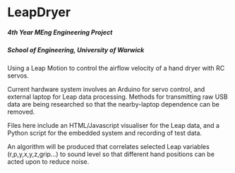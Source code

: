 # LeapDryer

##### 4th Year MEng Engineering Project
##### School of Engineering, University of Warwick

Using a Leap Motion to control the airflow velocity of a hand dryer with RC servos.

Current hardware system involves an Arduino for servo control, and external laptop for Leap data processing. Methods for transmitting raw USB data are being researched so that the nearby-laptop dependence can be removed.

Files here include an HTML/Javascript visualiser for the Leap data, and a Python script for the embedded system and recording of test data.

An algorithm will be produced that correlates selected Leap variables (r,p,y,x,y,z,grip...) to sound level so that different hand positions can be acted upon to reduce noise.
